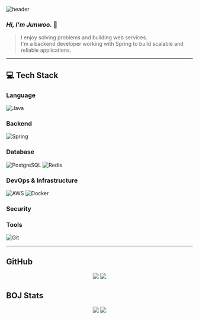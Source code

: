 ![header](https://capsule-render.vercel.app/api?type=rounded&color=0AEFFF,007CF0&height=150&section=header&text=Junwoo%20Github🐧&fontSize=40&fontColor=ffffff)


### _Hi, I'm **Junwoo**._ 👋
<!-- 간단한 자기소개나 목표 등을 여기에 작성 -->


> I enjoy solving problems and building web services.  
> I'm a backend developer working with Spring to build scalable and reliable applications.
---

## 💻 Tech Stack

### Language
![Java](https://img.shields.io/badge/Java-007396?style=for-the-badge&logo=java&logoColor=white)

### Backend
![Spring](https://img.shields.io/badge/Spring-6DB33F?style=for-the-badge&logo=spring&logoColor=white)

### Database
![PostgreSQL](https://img.shields.io/badge/PostgreSQL-4169E1?style=for-the-badge&logo=postgresql&logoColor=white)
![Redis](https://img.shields.io/badge/Redis-FF4438?style=for-the-badge&logo=redis&logoColor=white)

### DevOps & Infrastructure
![AWS](https://img.shields.io/badge/AWS-232F3E?style=for-the-badge&logo=amazonaws&logoColor=white)
![Docker](https://img.shields.io/badge/Docker-2496ED?style=for-the-badge&logo=docker&logoColor=white)

### Security
<!-- 보안 관련 기술을 여기에 추가하세요 -->
<!-- 예: ![Spring Security](https://img.shields.io/badge/Spring%20Security-6DB33F?style=for-the-badge&logo=springsecurity&logoColor=white) -->

### Tools
![Git](https://img.shields.io/badge/Git-F05032?style=for-the-badge&logo=git&logoColor=white)

---

## GitHub
<div align="center">
  <img src="https://github-readme-stats.vercel.app/api?username=normaldeve&show_icons=true&theme=transparent" /> <img src="https://github-readme-stats.vercel.app/api/top-langs/?username=normaldeve&theme=transparent" />
</div>

## BOJ Stats
<div align="center">
  <img src="http://mazassumnida.wtf/api/v2/generate_badge?boj=junwoo981007" /> <img src="http://mazandi.herokuapp.com/api?handle=junwoo981007&theme=dark"/>
</div>

